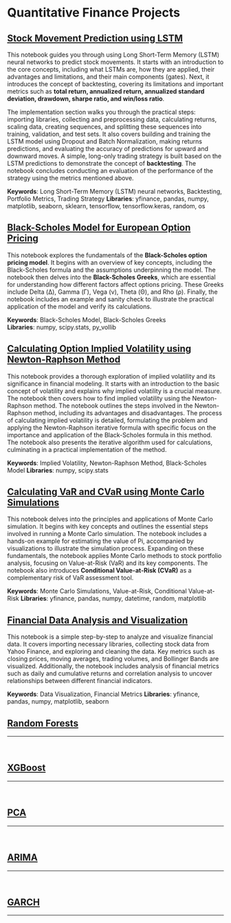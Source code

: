 # Quantitative Finance Projects

## [Stock Movement Prediction using LSTM](https://colab.research.google.com/drive/1H_Dn58foWjGl6U-fi8yoTpL3z3clVI9R?usp=sharing)
This notebook guides you through using Long Short-Term Memory (LSTM) neural networks to predict stock movements. It starts with an introduction to the core concepts, including what LSTMs are, how they are applied, their advantages and limitations, and their main components (gates). Next, it introduces the concept of backtesting, covering its limitations and important metrics such as **total return, annualized return, annualized standard deviation, drawdown, sharpe ratio, and win/loss ratio**. 

The implementation section walks you through the practical steps: importing libraries, collecting and preprocessing data, calculating returns, scaling data, creating sequences, and splitting these sequences into training, validation, and test sets. It also covers building and training the LSTM model using Dropout and Batch Normalization, making returns predictions, and evaluating the accuracy of predictions for upward and downward moves. A simple, long-only trading strategy is built based on the LSTM predictions to demonstrate the concept of **backtesting**. The notebook concludes conducting an evaluation of the performance of the strategy using the metrics mentioned above.

**Keywords**: Long Short-Term Memory (LSTM) neural networks, Backtesting, Portfolio Metrics, Trading Strategy
**Libraries**: yfinance, pandas, numpy, matplotlib, seaborn, sklearn, tensorflow, tensorflow.keras, random, os
<br>

## [Black-Scholes Model for European Option Pricing](https://colab.research.google.com/drive/1a580QGd6wzIviVfXvYnLDacntJ5-V-uc?usp=sharing)
This notebook explores the fundamentals of the **Black-Scholes option pricing model**. It begins with an overview of key concepts, including the Black-Scholes formula and the assumptions underpinning the model. The notebook then delves into the **Black-Scholes Greeks**, which are essential for understanding how different factors affect options pricing. These Greeks include Delta (Δ), Gamma (Γ), Vega (ν), Theta (Θ), and Rho (ρ). Finally, the notebook includes an example and sanity check to illustrate the practical application of the model and verify its calculations.
<br>

**Keywords**: Black-Scholes Model, Black-Scholes Greeks <br>
**Libraries**: numpy, scipy.stats, py_vollib

## [Calculating Option Implied Volatility using Newton-Raphson Method](https://colab.research.google.com/drive/17bx4AO06UQs0qWrbYsx2LouKfNs_V_ek?usp=sharing)
This notebook provides a thorough exploration of implied volatility and its significance in financial modeling. It starts with an introduction to the basic concept of volatility and explains why implied volatility is a crucial measure. The notebook then covers how to find implied volatility using the Newton-Raphson method. The notebook outlines the steps involved in the Newton-Raphson method, including its advantages and disadvantages. The process of calculating implied volatility is detailed, formulating the problem and applying the Newton-Raphson iterative formula with specific focus on the importance and application of the Black-Scholes formula in this method. The notebook also presents the iterative algorithm used for calculations, culminating in a practical implementation of the method.
<br>

**Keywords**: Implied Volatility, Newton-Raphson Method, Black-Scholes Model
**Libraries**: numpy, scipy.stats

## [Calculating VaR and CVaR using Monte Carlo Simulations](https://colab.research.google.com/drive/1aBb-kQydSxyHwIVK63dFNDraU9WALMTN?usp=sharing) 
This notebook delves into the principles and applications of Monte Carlo simulation. It begins with key concepts and outlines the essential steps involved in running a Monte Carlo simulation. The notebook includes a hands-on example for estimating the value of Pi, accompanied by visualizations to illustrate the simulation process. Expanding on these fundamentals, the notebook applies Monte Carlo methods to stock portfolio analysis, focusing on Value-at-Risk (VaR) and its key components. The notebook also introduces **Conditional Value-at-Risk (CVaR)** as a complementary risk of VaR assessment tool. 

**Keywords**: Monte Carlo Simulations, Value-at-Risk, Conditional Value-at-Risk
**Libraries**: yfinance, pandas, numpy, datetime, random, matplotlib

## [Financial Data Analysis and Visualization](https://colab.research.google.com/drive/1JYAsR-_XC_9HAg7yOc9LiiVl9a07-zYQ?usp=sharing)
This notebook is a simple step-by-step to analyze and visualize financial data. It covers importing necessary libraries, collecting stock data from Yahoo Finance, and exploring and cleaning the data. Key metrics such as closing prices, moving averages, trading volumes, and Bollinger Bands are visualized. Additionally, the notebook includes analysis of financial metrics such as daily and cumulative returns and correlation analysis to uncover relationships between different financial indicators.
<br>

**Keywords**: Data Visualization, Financial Metrics
**Libraries**: yfinance, pandas, numpy, matplotlib, seaborn

## [Random Forests]()
---
<br>

## [XGBoost]()
---
<br>

## [PCA]()
---
<br>

## [ARIMA]()
---
<br>

## [GARCH]()
---
<br>

